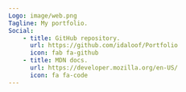 ```yaml
---
Logo: image/web.png
Tagline: My portfolio.
Social:
    - title: GitHub repository.
      url: https://github.com/idaloof/Portfolio
      icon: fab fa-github
    - title: MDN docs.
      url: https://developer.mozilla.org/en-US/
      icon: fa fa-code
---
```

